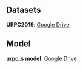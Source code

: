 ## Datasets 
**URPC2019**: [Google Drive](https://drive.google.com/file/d/1DV1I5NNy0xGD7V9uGeQoOMF2wivX_e-Z/view?usp=share_link)
## Model
**urpc_s model**: [Google Drive](https://drive.google.com/file/d/1Diwcqz69DrXO_ErxzzulsEeduPl45cD-/view?usp=sharing)
